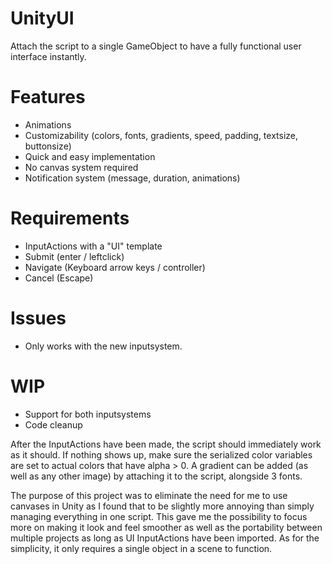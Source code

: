 # UnityUI
Attach the script to a single GameObject to have a fully functional user interface instantly.

# Features
* Animations
* Customizability (colors, fonts, gradients, speed, padding, textsize, buttonsize)
* Quick and easy implementation
* No canvas system required
* Notification system (message, duration, animations)

# Requirements
* InputActions with a "UI" template
* Submit (enter / leftclick)
* Navigate (Keyboard arrow keys / controller)
* Cancel (Escape)

# Issues
* Only works with the new inputsystem.

# WIP
* Support for both inputsystems
* Code cleanup

After the InputActions have been made, the script should immediately work as it should. If nothing shows up, make sure the serialized color variables are set to actual colors that have alpha > 0. A gradient can be added (as well as any other image) by attaching it to the script, alongside 3 fonts. 

The purpose of this project was to eliminate the need for me to use canvases in Unity as I found that to be slightly more annoying than simply managing everything in one script. This gave me the possibility to focus more on making it look and feel smoother as well as the portability between multiple projects as long as UI InputActions have been imported. As for the simplicity, it only requires a single object in a scene to function.
